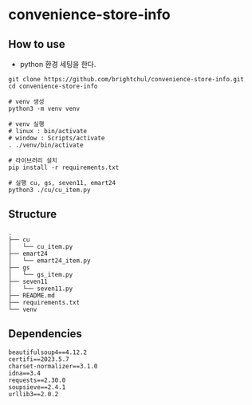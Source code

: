 # convenience-store-info

## How to use 

- python 환경 세팅을 한다.

```shell
git clone https://github.com/brightchul/convenience-store-info.git
cd convenience-store-info

# venv 생성
python3 -m venv venv

# venv 실행
# linux : bin/activate
# window : Scripts/activate
. ./venv/bin/activate  

# 라이브러리 설치
pip install -r requirements.txt

# 실행 cu, gs, seven11, emart24
python3 ./cu/cu_item.py
```

## Structure

```
.
├── cu
│   └── cu_item.py
├── emart24
│   └── emart24_item.py
├── gs
│   └── gs_item.py
├── seven11
│   └── seven11.py
├── README.md
├── requirements.txt
└── venv
```

## Dependencies

```
beautifulsoup4==4.12.2
certifi==2023.5.7
charset-normalizer==3.1.0
idna==3.4
requests==2.30.0
soupsieve==2.4.1
urllib3==2.0.2
```
